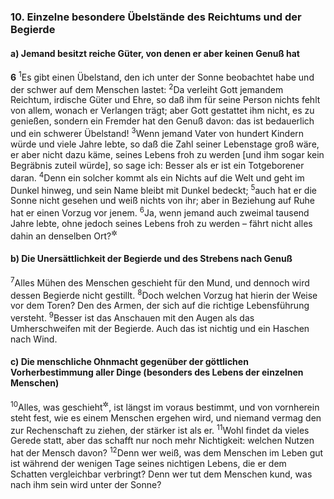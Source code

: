 ### 10. Einzelne besondere Übelstände des Reichtums und der Begierde

#### a) Jemand besitzt reiche Güter, von denen er aber keinen Genuß hat

__6__
<sup>1</sup>Es gibt einen Übelstand, den ich unter der Sonne beobachtet habe und der schwer auf dem Menschen lastet:
<sup>2</sup>Da verleiht Gott jemandem Reichtum, irdische Güter und Ehre, so daß ihm für seine Person nichts fehlt von allem, wonach er Verlangen trägt; aber Gott gestattet ihm nicht, es zu genießen, sondern ein Fremder hat den Genuß davon: das ist bedauerlich und ein schwerer Übelstand!
<sup>3</sup>Wenn jemand Vater von hundert Kindern würde und viele Jahre lebte, so daß die Zahl seiner Lebenstage groß wäre, er aber nicht dazu käme, seines Lebens froh zu werden [und ihm sogar kein Begräbnis zuteil würde], so sage ich: Besser als er ist ein Totgeborener daran.
<sup>4</sup>Denn ein solcher kommt als ein Nichts auf die Welt und geht im Dunkel hinweg, und sein Name bleibt mit Dunkel bedeckt;
<sup>5</sup>auch hat er die Sonne nicht gesehen und weiß nichts von ihr; aber in Beziehung auf Ruhe hat er einen Vorzug vor jenem.
<sup>6</sup>Ja, wenn jemand auch zweimal tausend Jahre lebte, ohne jedoch seines Lebens froh zu werden – fährt nicht alles dahin an denselben Ort?<sup title="vgl. 3,20">&#x2732;</sup>

#### b) Die Unersättlichkeit der Begierde und des Strebens nach Genuß

<sup>7</sup>Alles Mühen des Menschen geschieht für den Mund, und dennoch wird dessen Begierde nicht gestillt.
<sup>8</sup>Doch welchen Vorzug hat hierin der Weise vor dem Toren? Den des Armen, der sich auf die richtige Lebensführung versteht.
<sup>9</sup>Besser ist das Anschauen mit den Augen als das Umherschweifen mit der Begierde. Auch das ist nichtig und ein Haschen nach Wind.

#### c) Die menschliche Ohnmacht gegenüber der göttlichen Vorherbestimmung aller Dinge (besonders des Lebens der einzelnen Menschen)

<sup>10</sup>Alles, was geschieht<sup title="oder: entsteht">&#x2732;</sup>, ist längst im voraus bestimmt, und von vornherein steht fest, wie es einem Menschen ergehen wird, und niemand vermag den zur Rechenschaft zu ziehen, der stärker ist als er.
<sup>11</sup>Wohl findet da vieles Gerede statt, aber das schafft nur noch mehr Nichtigkeit: welchen Nutzen hat der Mensch davon?
<sup>12</sup>Denn wer weiß, was dem Menschen im Leben gut ist während der wenigen Tage seines nichtigen Lebens, die er dem Schatten vergleichbar verbringt? Denn wer tut dem Menschen kund, was nach ihm sein wird unter der Sonne?